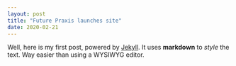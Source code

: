 ```yaml
---
layout: post
title: "Future Praxis launches site"
date: 2020-02-21
---
```


Well, here is my first post, powered by [Jekyll](http://jekyllrb.com). It uses **markdown** to *style* the text. Way easier than using a WYSIWYG editor.
